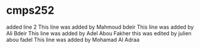 # cmps252
added line 2
This line was added by Mahmoud bdeir
This line was added by Ali Bdeir
This line was added by Adel Abou Fakher
this was edited by julien abou fadel
This line was added by Mohamad Al Adraa
